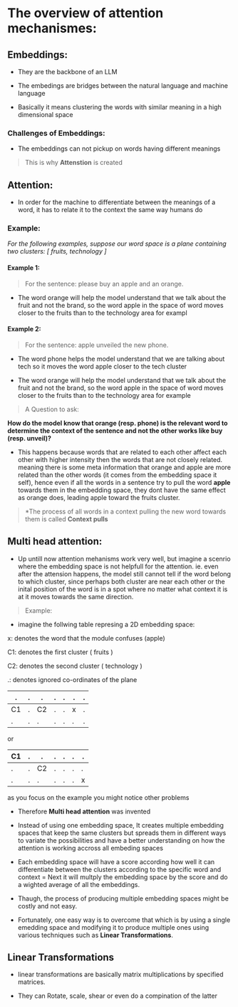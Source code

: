 # The overview of attention mechanismes:

## Embeddings:

- They are the backbone of an LLM

- The embedings are bridges between the natural language and machine language

- Basically it means clustering the words with similar meaning in a high dimensional space

### Challenges of Embeddings:

- The embeddings can not pickup on words having different meanings 

> This is why **Attenstion** is created

## Attention:

- In order for the machine to differentiate between the meanings of a word, it has to relate it to the context the same way humans do

### Example:

_For the following examples, suppose our word space is a plane containing two clusters: [ fruits, technology ]_
#### Example 1:
> For the sentence: 
    please buy an apple and an orange.

- The word orange will help the model understand that we talk about the fruit and not the brand, so the word apple in the space of word moves closer to the fruits than to the technology area for exampl

#### Example 2:
> For the sentence: 
    apple unveiled the new phone.
- The word phone helps the model understand that we are talking about tech so it moves the word apple closer to the tech cluster

- The word orange will help the model understand that we talk about the fruit and not the brand, so the word apple in the space of word moves closer to the fruits than to the technology area for example

> A Question to ask:

**How do the model know that orange (resp. phone) is the relevant word to determine the context of the sentence and not the other works like buy (resp. unveil)?**

- This happens because words that are related to each other affect each other with higher intensity then the words that are not closely related. meaning there is some meta information that orange and apple are more related than the other words (it comes from the embedding space it self), hence even if all the words in a sentence try to pull the word **apple** towards them in the embedding space, they dont have the same effect as orange does, leading apple toward the fruits cluster.

> *The process of all words in a context pulling the new word towards them is called **Context pulls**

## Multi head attention:

- Up untill now attention mehanisms work very well,
but imagine a scenrio where the embedding space is not helpfull for the attention. ie. even after the attension happens, the model still cannot tell if the word belong to which cluster, since perhaps both cluster are near each other or the inital position of the word is in a spot where no matter what context it is at it moves towards the same direction.

> Example:

- imagine the follwing table represing a 2D embedding space:

x: denotes the word that the module confuses (apple)

C1: denotes the first cluster ( fruits )

C2: denotes the second cluster ( technology ) 

.: denotes ignored co-ordinates of the plane


| .| .| .|.|.|.|.|
|-|-|-|-|-|-|-|
|C1|.|C2|.|.|x|.|.
|.|.|.|.|.|.|.| 


or 


|C1| .| .|.|.|.|.|
|-|-|-|-|-|-|-|
|.|.|C2|.|.|.|.|.
|.|.|.|.|.|.|x| 

as you focus on the example you might notice other problems

- Therefore **Multi head attention** was invented
- Instead of using one embedding space, It creates multiple embedding spaces that keep the same clusters but spreads them in different ways to variate the possibilities and have a better understanding on how the attention is working accross all embeding spaces
- Each embedding space will have a score according how well it can differentiate between the clusters according to the specific word and context
= Next it will multply the embedding space by the score and do a wighted average of all the embeddings.

- Thaugh, the process of producing multiple embedding spaces might be costly and not easy.

- Fortunately, one easy way is to overcome that which is by using a single emedding space and modifying it to produce multiple ones using various techniques such as **Linear Transformations**.

## Linear Transformations

- linear transformations are basically matrix multiplications by specified matrices.

- They can Rotate, scale, shear or even do a compination of the latter
